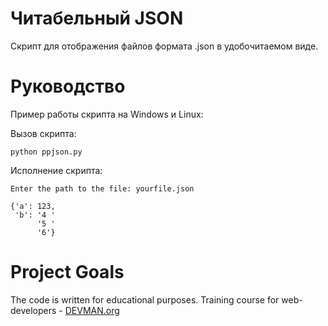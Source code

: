 # Читабельный JSON

Скрипт для отображения файлов формата .json в удобочитаемом виде.

# Руководство 

Пример работы скрипта на Windows и Linux:

Вызов скрипта: 
```
python ppjson.py
```
Исполнение скрипта:
```
Enter the path to the file: yourfile.json
```
```
{'a': 123,
 'b': '4 '
      '5 '
      '6'}
```

# Project Goals

The code is written for educational purposes. Training course for web-developers - [DEVMAN.org](https://devman.org)
